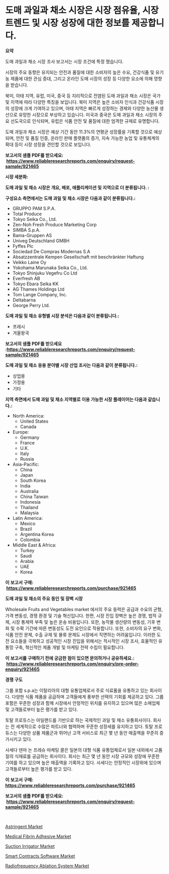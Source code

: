 <p><h1>도매 과일과 채소 시장은 시장 점유율, 시장 트렌드 및 시장 성장에 대한 정보를 제공합니다.</h1></p><p><strong>요약</strong></p>
<p><p>도매 과일과 채소 시장 조사 보고서는 시장 조건에 특정 했습니다. </p><p>시장의 주요 동향은 유지되는 안전과 품질에 대한 소비자의 높은 수요, 건강식품 및 유기농 제품에 대한 관심 증대, 그리고 온라인 도매 시장의 성장 등 다양한 요소에 의해 영향을 받습니다.</p><p>북미, 아태 지역, 유럽, 미국, 중국 등 지리적으로 전염된 도매 과일과 채소 시장은 국가 및 지역에 따라 다양한 특징을 보입니다. 북미 지역은 높은 소비자 인식과 건강식품 시장의 성장에 크게 기여하고 있으며, 아태 지역은 빠르게 성장하는 경제와 다양한 농산물 생산으로 유망한 시장으로 부상하고 있습니다. 미국과 중국은 도매 과일과 채소 시장의 주요 선도국으로 인식되며, 유럽은 식품 안전 및 품질에 대한 엄격한 규제로 유명합니다.</p><p>도매 과일과 채소 시장은 예상 기간 동안 11.3%의 연평균 성장률을 기록할 것으로 예상되며, 안전 및 품질 인증, 온라인 판매 플랫폼의 증가, 지속 가능한 농업 및 유통체계의 확대 등이 시장 성장을 견인할 것으로 보입니다.</p></p>
<p><strong>보고서의 샘플 PDF를 받으세요: &nbsp;<a href="https://www.reliableresearchreports.com/enquiry/request-sample/921465">https://www.reliableresearchreports.com/enquiry/request-sample/921465</a></strong></p>
<p><strong>시장 세분화:</strong></p>
<p><strong> 도매 과일 및 채소 시장은 개요, 배포, 애플리케이션 및 지역으로 더 분류됩니다. :</strong></p>
<p><strong>구성요소 측면에서는 도매 과일 및 채소 시장은 다음과 같이 분류됩니다.:</strong></p>
<p><ul><li>GRUPPO PAM S.P.A.</li><li>Total Produce</li><li>Tokyo Seika Co., Ltd.</li><li>Zen-Noh Fresh Produce Marketing Corp</li><li>SIMBA S.p.A.</li><li>Bama-Gruppen AS</li><li>Univeg Deutschland GMBH</li><li>Fyffes Plc</li><li>Sociedad De Compras Modernas S.A</li><li>Absatzzentrale Kempen Gesellschaft mit beschränkter Haftung</li><li>Veikko Laine Oy</li><li>Yokohama Marunaka Seika Co., Ltd.</li><li>Tokyo Shinjuku Vegefru Co Ltd</li><li>Everfresh AB</li><li>Tokyo Ebara Seika KK</li><li>AG Thames Holdings Ltd</li><li>Tom Lange Company, Inc.</li><li>Deltabarna</li><li>George Perry Ltd.</li></ul></p>
<p><strong> 도매 과일 및 채소 유형별 시장 분석은 다음과 같이 분류됩니다.:</strong></p>
<p><ul><li>프레시</li><li>겨울왕국</li></ul></p>
<p><strong>보고서의 샘플 PDF를 받으세요 :<a href="https://www.reliableresearchreports.com/enquiry/request-sample/921465">https://www.reliableresearchreports.com/enquiry/request-sample/921465</a></strong></p>
<p><strong> 도매 과일 및 채소 응용 분야별 시장 산업 조사는 다음과 같이 분류됩니다.:</strong></p>
<p><ul><li>상업용</li><li>가정용</li><li>기타</li></ul></p>
<p><strong>지역 측면에서 도매 과일 및 채소 지역별로 이용 가능한 시장 플레이어는 다음과 같습니다.:</strong></p>
<p><ul>
    <li>
        North America:
        <ul>
            <li>United States</li>
            <li>Canada</li>
        </ul>
    </li>
    <li>
        Europe:
        <ul>
            <li>Germany</li>
            <li>France</li>
            <li>U.K.</li>
            <li>Italy</li>
            <li>Russia</li>
        </ul>
    </li>
    <li>
        Asia-Pacific:
        <ul>
            <li>China</li>
            <li>Japan</li>
            <li>South Korea</li>
            <li>India</li>
            <li>Australia</li>
            <li>China Taiwan</li>
            <li>Indonesia</li>
            <li>Thailand</li>
            <li>Malaysia</li>
        </ul>
    </li>
    <li>
        Latin America:
        <ul>
            <li>Mexico</li>
            <li>Brazil</li>
            <li>Argentina Korea</li>
            <li>Colombia</li>
        </ul>
    </li>
    <li>
        Middle East & Africa:
        <ul>
            <li>Turkey</li>
            <li>Saudi</li>
            <li>Arabia</li>
            <li>UAE</li>
            <li>Korea</li>
        </ul>
    </li>
    </ul></p>
<p><strong>이 보고서 구매: &nbsp;<a href="https://www.reliableresearchreports.com/purchase/921465">https://www.reliableresearchreports.com/purchase/921465</a></strong></p>
<p><strong>도매 과일 및 채소의 주요 동인 및 장벽 시장</strong></p>
<p><p>Wholesale Fruits and Vegetables market 에서의 주요 동력은 공급과 수요의 균형, 가격 변동성, 경쟁 환경 및 기술 혁신입니다. 한편, 시장 진입 장벽은 높은 경쟁, 법적 규제, 시장 통제력 부족 및 높은 운송 비용입니다. 또한, 농작물 생산량의 변동성, 기후 변화 및 수확 기간에 따른 변동성도 도전 요인으로 작용합니다. 또한, 소비자의 요구 변화, 식품 안전 문제, 수출 규제 및 물류 문제도 시장에서 직면하는 어려움입니다. 이러한 도전 요소들을 극복하고 성공적인 시장 진입을 위해서는 적시적인 시장 조사, 효율적인 유통망 구축, 혁신적인 제품 개발 및 마케팅 전략 수립이 필요합니다.</p></p>
<p><strong>이 보고서를 구매하기 전에 궁금한 점이 있으면 문의하거나 공유하세요.: &nbsp;<a href="https://www.reliableresearchreports.com/enquiry/pre-order-enquiry/921465">https://www.reliableresearchreports.com/enquiry/pre-order-enquiry/921465</a></strong></p>
<p><strong>경쟁 구도</strong></p>
<p><p>그룹 포함 s.p.a는 이탈리아의 대형 유통업체로서 주로 식료품을 유통하고 있는 회사이다. 다양한 식품 제품을 공급하며 고객들에게 풍부한 선택의 기회를 제공하고 있다. 그룹 포함은 꾸준한 성장과 함께 시장에서 안정적인 위치를 유지하고 있으며 많은 소매업체 및 고객들로부터 높은 평가를 받고 있다.</p><p>토탈 프로듀스는 아일랜드를 기반으로 하는 국제적인 과일 및 채소 유통회사이다. 회사는 전 세계적으로 수많은 파트너와 협력하며 꾸준한 성장세를 유지하고 있다. 토탈 프로듀스는 다양한 상품 제품군과 뛰어난 고객 서비스로 최근 몇 년 동안 매출액을 꾸준히 증가시키고 있다.</p><p>사세다 덴마 논 프레슈 마케팅 콜은 일본의 대형 식품 유통업체로서 일본 내외에서 고품질의 식재료를 공급하는 회사이다. 회사는 최근 몇 년 동안 시장 규모와 성장에 꾸준한 기여를 하고 있으며 높은 매출액을 기록하고 있다. 사세다는 안정적인 시장위에 있으며 고객들로부터 높은 평가를 받고 있다.</p></p>
<p><strong>이 보고서 구매: &nbsp; <a href="https://www.reliableresearchreports.com/purchase/921465">https://www.reliableresearchreports.com/purchase/921465</a></strong></p>
<p><strong>보고서의 샘플 PDF를 받으세요: &nbsp;<a href="https://www.reliableresearchreports.com/enquiry/request-sample/921465">https://www.reliableresearchreports.com/enquiry/request-sample/921465</a></strong><strong></strong></p>
<p>&nbsp;</p>
<p><p><a href="https://github.com/abdelrhmankishk22/Market-Research-Report-List-3/blob/main/astringent-market.md">Astringent Market</a></p><p><a href="https://github.com/joannagoyvaerts/Market-Research-Report-List-1/blob/main/medical-fibrin-adhesive-market.md">Medical Fibrin Adhesive Market</a></p><p><a href="https://github.com/ChiragRp1/Market-Research-Report-List-3/blob/main/suction-irrigator-market.md">Suction Irrigator Market</a></p><p><a href="https://github.com/Hazelklievgspy6vdcsmu106w/Market-Research-Report-List-1/blob/main/smart-contracts-software-market.md">Smart Contracts Software Market</a></p><p><a href="https://github.com/lubmix/Market-Research-Report-List-1/blob/main/radiofrequency-ablation-system-market.md">Radiofrequency Ablation System Market</a></p></p>